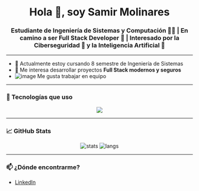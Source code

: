 <h1 align="center">Hola 👋, soy Samir Molinares</h1>
<h3 align="center">Estudiante de Ingeniería de Sistemas y Computación 👨‍💻 | En camino a ser Full Stack Developer 🚀 | Interesado por la Ciberseguridad 🔐 y la Inteligencia Artificial 🤖</h3>

---

- 🌱 Actualmente estoy cursando 8 semestre de Ingeniería de Sistemas
- 🔭 Me interesa desarrollar proyectos **Full Stack modernos y seguros**
- ![image](https://github.com/user-attachments/assets/6f18cf8c-692d-473c-b55f-05d891c883e9)
 Me gusta trabajar en equipo

---

### 🧰 Tecnologías que uso

<p align="center">
  <img src="https://skillicons.dev/icons?i=java,spring,mysql,mongodb,oracle,nodejs,js,html,css,react,docker,rabbitmq,git,gitlab" />
</p>

---

### 📈 GitHub Stats

<p align="center">
  <img src="https://github-readme-stats.vercel.app/api?username=Ronaldmolinares&show_icons=true&theme=tokyonight" alt="stats" />
  <img src="https://github-readme-stats.vercel.app/api/top-langs/?username=Ronaldmolinares&layout=compact&theme=tokyonight" alt="langs" />
</p>

---

### 📫 ¿Dónde encontrarme?

- [LinkedIn](https://www.linkedin.com/in/samir-molinares)
